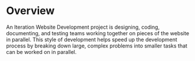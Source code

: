 
# Overview

An Iteration Website Development project is  designing, coding, documenting, and testing teams working together on pieces of the website in parallel. This style of development helps speed up the development process by breaking down large, complex problems into smaller tasks that can be worked on in parallel.
